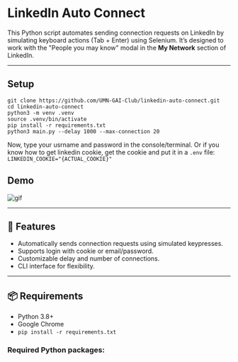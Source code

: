 # LinkedIn Auto Connect

This Python script automates sending connection requests on LinkedIn by simulating keyboard actions (Tab + Enter) using Selenium. It’s designed to work with the "People you may know" modal in the **My Network** section of LinkedIn.

---

## Setup
```
git clone https://github.com/UMN-GAI-Club/linkedin-auto-connect.git
cd linkedin-auto-connect
python3 -m venv .venv
source .venv/bin/activate
pip install -r requirements.txt
python3 main.py --delay 1000 --max-connection 20
```
Now, type your usrname and password in the console/terminal. Or if you know how to get linkedin cookie, get the cookie and put it in a `.env` file: `LINKEDIN_COOKIE="{ACTUAL_COOKIE}"`


## Demo

![gif](assets/linkedin-connect-demo.gif)

---

## 🚀 Features

- Automatically sends connection requests using simulated keypresses.
- Supports login with cookie or email/password.
- Customizable delay and number of connections.
- CLI interface for flexibility.

---

## 📦 Requirements

- Python 3.8+
- Google Chrome
- `pip install -r requirements.txt`

### Required Python packages:
